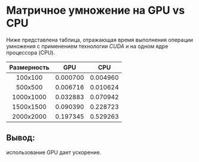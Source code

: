 # Матричное умножение на GPU vs CPU

Ниже представлена таблица, отражающая время выполнения операции умножения с применением технологии *CUDA* и на одном ядре процессора (CPU).

| Размерность   | GPU             | CPU           |
|:-------------:|:---------------:|:-------------:|
| 100x100       | 0.000700        | 0.004960      |
| 500x500       | 0.006716        | 0.010624      |
| 1000x1000     | 0.032883        | 0.070942      |
| 1500x1500     | 0.090390        | 0.228723      |
| 2000x2000     | 0.197345        | 0.529263      |

## Вывод:
использование GPU дает ускорение.
